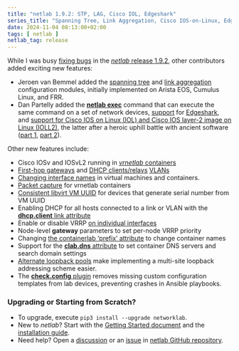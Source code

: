 ```yaml
---
title: "netlab 1.9.2: STP, LAG, Cisco IOL, Edgeshark"
series_title: "Spanning Tree, Link Aggregation, Cisco IOS-on-Linux, Edgeshark"
date: 2024-11-04 08:13:00+02:00
tags: [ netlab ]
netlab_tag: release
---
```

While I was busy [fixing bugs](https://netlab.tools/release/1.9/#bug-fixes-in-release-1-9-2) in the [_netlab_ release 1.9.2](https://netlab.tools/release/1.9/), other contributors added exciting new features:

* Jeroen van Bemmel added the [spanning tree](https://netlab.tools/module/stp/) and [link aggregation](https://netlab.tools/module/lag/) configuration modules, initially implemented on Arista EOS, Cumulus Linux, and FRR.
* Dan Partelly added the **[netlab exec](https://netlab.tools/netlab/exec/)** command that can execute the same command on a set of network devices, [support](https://netlab.tools/extool/edgeshark/) for [Edgeshark](https://github.com/siemens/edgeshark), and [support for Cisco IOS on Linux (IOL) and Cisco IOS layer-2 image on Linux (IOLL2)](https://netlab.tools/platforms/), the latter after a heroic uphill battle with ancient software ([part 1](https://github.com/ipspace/netlab/issues/1381), [part 2](https://github.com/ipspace/netlab/discussions/1470)).

Other new features include:
<!--more-->
* Cisco IOSv and IOSvL2 running in [*vrnetlab* containers](https://netlab.tools/labs/clab/#clab-vrnetlab)
* [First-hop gateways](https://netlab.tools/module/gateway/#module-gateway) and [DHCP clients/relays](https://netlab.tools/module/dhcp/#module-dhcp) [VLANs](https://netlab.tools/module/vlan/#module-vlan)
* [Changing interface names](https://netlab.tools/links/#links-ifname) in virtual machines and containers.
* [Packet capture](https://netlab.tools/netlab/capture/#netlab-capture) for vrnetlab containers
* [Consistent libvirt VM UUID](https://netlab.tools/labs/libvirt/#libvirt-vm-settings) for devices that generate serial number from VM UUID
* Enabling DHCP for all hosts connected to a link or VLAN with the [**dhcp.client** link attribute](https://netlab.tools/module/dhcp/#dhcp-parameters-link)
* Enable or disable VRRP [on individual interfaces](https://netlab.tools/module/gateway/#gateway-intf)
* Node-level **gateway** parameters to set per-node VRRP priority
* Changing [the containerlab ‘prefix’ attribute](https://netlab.tools/labs/clab/#clab-prefix) to change container names
* Support for the [**clab.dns** attribute](https://netlab.tools/labs/clab/#clab-other-parameters) to set container DNS servers and search domain settings
* [Alternate loopback pools](https://netlab.tools/nodes/#node-loopback) make implementing a multi-site loopback addressing scheme easier.
* The [**check.config** plugin](https://netlab.tools/plugins/check.config/#plugin-check-config) removes missing custom configuration templates from lab devices, preventing crashes in Ansible playbooks.

### Upgrading or Starting from Scratch?

* To upgrade, execute `pip3 install --upgrade networklab`.
* New to *netlab*? Start with the [Getting Started document](https://netlab.tools/tutorials/) and the [installation guide](https://netlab.tools/install/).
* Need help? Open a [discussion](https://github.com/ipspace/netlab/discussions) or an [issue](https://github.com/ipspace/netlab/issues) in [netlab GitHub repository](https://github.com/ipspace/netlab).
